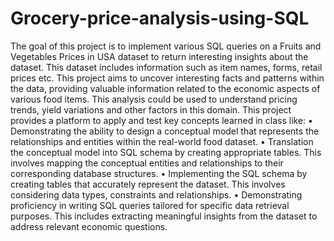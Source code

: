 # Grocery-price-analysis-using-SQL
The goal of this project is to implement various SQL queries on a Fruits and Vegetables Prices in USA dataset to return interesting insights about the dataset. This dataset includes information such as item names, forms, retail prices etc. This project aims to uncover interesting facts and patterns within the data, providing valuable information related to the economic aspects of various food items. This analysis could be used to understand pricing trends, yield variations and other factors in this domain.
This project provides a platform to apply and test key concepts learned in class like:
•	Demonstrating the ability to design a conceptual model that represents the relationships and entities within the real-world food dataset.
•	Translation the conceptual model into SQL schema by creating appropriate tables. This involves mapping the conceptual entities and relationships to their corresponding database structures.
•	Implementing the SQL schema by creating tables that accurately represent the dataset. This involves considering data types, constraints and relationships.
•	Demonstrating proficiency in writing SQL queries tailored for specific data retrieval purposes. This includes extracting meaningful insights from the dataset to address relevant economic questions.

